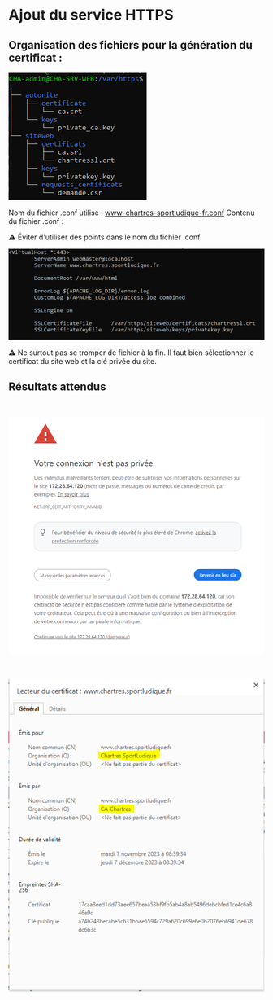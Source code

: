 # Ajout du service HTTPS 

## Organisation des fichiers pour la génération du certificat :

![Organisation fichiers](./img/HTTPS/organisation_fichiers.PNG)

Nom du fichier .conf utilisé : www-chartres-sportludique-fr.conf
Contenu du fichier .conf :

⚠️ Éviter d'utiliser des points dans le nom du fichier .conf

![contenu .conf](./img/HTTPS/conf.PNG)

⚠️ Ne surtout pas se tromper de fichier à la fin. Il faut bien sélectionner le certificat du site web et la clé privée du site.


## Résultats attendus

<br>

![Connexion non privée](./img/HTTPS/pas_prive.PNG)

<br>

![Certificat validé](./img/HTTPS/certificat_verif.PNG)